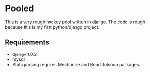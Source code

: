 # Pooled

This is a very rough hockey pool written in django. The code is rough because this is my first python/django project. 

## Requirements

* django 1.0.2
* mysql
* Stats parsing requires Mechanize and Beautifulsoup packages.


